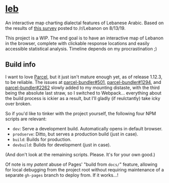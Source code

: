 # [leb](https://supposedly.github.io/leb)
An interactive map charting dialectal features of Lebanese Arabic. Based on the results of
[this survey](https://forms.gle/U4h1xtSJZ5nnv5Ku7) posted to /r/Lebanon on 8/13/19.

This project is a WIP. The end goal is to have an interactive map of Lebanon in the browser, complete with
clickable response locations and easily accessible statistical analysis. Timeline depends on my procrastination ;)

## Build info
I want to love [Parcel](https://parceljs.org), but it just isn't mature enough yet, as of release 1.12.3, to be reliable.
The issues at [parcel-bundler#501](https://github.com/parcel-bundler/parcel/issues/501),
[parcel-bundler#1294](https://github.com/parcel-bundler/parcel/issues/1294), and
[parcel-bundler#2262](https://github.com/parcel-bundler/parcel/issues/2262) slowly added to my mounting distaste, with the
third being the absolute last straw, so I switched to Webpack... everything about the build process is ickier as a result,
but I'll gladly (if reulctantly) take icky over broken.

So if you'd like to tinker with the project yourself, the following four NPM scripts are relevant:

- `dev`: Serve a development build. Automatically opens in default browser.
- `prodserve`: Ditto, but serves a production build (just in case).
- `build`: Builds for production.
- `devbuild`: Bulids for development (just in case).

(And don't look at the remaining scripts. Please. It's for your own good.)

Of note is my *patent* abuse of Pages' "build from `docs/`" feature, allowing for local debugging from the project
root without requiring maintenance of a separate `gh-pages` branch to deploy from. If it works...!
